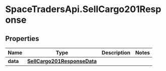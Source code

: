 # SpaceTradersApi.SellCargo201Response

## Properties

Name | Type | Description | Notes
------------ | ------------- | ------------- | -------------
**data** | [**SellCargo201ResponseData**](SellCargo201ResponseData.md) |  | 


